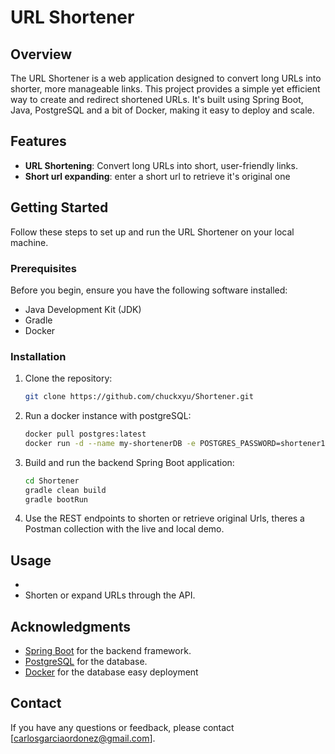 # URL Shortener

## Overview

The URL Shortener is a web application designed to convert long URLs into shorter, more manageable links. This project provides a simple yet efficient way to create and redirect shortened URLs. It's built using Spring Boot, Java, PostgreSQL and a bit of Docker, making it easy to deploy and scale.

## Features

- **URL Shortening**: Convert long URLs into short, user-friendly links.
- **Short url expanding**: enter a short url to retrieve it's original one


## Getting Started

Follow these steps to set up and run the URL Shortener on your local machine.

### Prerequisites

Before you begin, ensure you have the following software installed:

- Java Development Kit (JDK)
- Gradle
- Docker

### Installation

1. Clone the repository:

   ```bash
   git clone https://github.com/chuckxyu/Shortener.git
   ```

2. Run a docker instance with postgreSQL:

   ```bash
   docker pull postgres:latest
   docker run -d --name my-shortenerDB -e POSTGRES_PASSWORD=shortener123 -p 5432:5432 postgres:latest
   ```

3. Build and run the backend Spring Boot application:

   ```bash
   cd Shortener
   gradle clean build
   gradle bootRun
   ```

4. Use the REST endpoints to shorten or retrieve original Urls, theres a Postman collection with the live and local demo.


## Usage

-
- Shorten or expand URLs through the API.



## Acknowledgments

- [Spring Boot](https://spring.io/projects/spring-boot) for the backend framework.
- [PostgreSQL](https://www.postgresql.org/) for the database.
- [Docker](https://www.docker.com/) for the database easy deployment

## Contact

If you have any questions or feedback, please contact [carlosgarciaordonez@gmail.com].

```